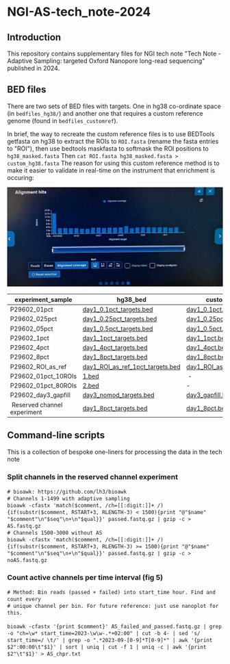 # NGI-AS-tech_note-2024

## Introduction

This repository contains supplementary files for NGI tech note "Tech Note - Adaptive Sampling: targeted  Oxford Nanopore long-read sequencing" published in 2024.

## BED files

There are two sets of BED files with targets. One in hg38 co-ordinate space (in `bedfiles_hg38/`) and another one that requires a custom reference genome (found in `bedfiles_customref`). 

In brief, the way to recreate the custom reference files is to use BEDTools getfasta on hg38 to extract the ROIs to `ROI.fasta` (rename the fasta entries to "ROI"), then use bedtools maskfasta to softmask the ROI positions to `hg38_masked.fasta` Then `cat ROI.fasta hg38_masked.fasta > custom_hg38.fasta`
The reason for using this custom reference method is to make it easier to validate in real-time on the instrument that enrichment is occuring:

![Coverage of ROI shown in relation to the rest of the genome of an ongoing run in MinKNOW](docs/minknow_enrichment.jpg)

| experiment_sample | hg38_bed | custom_bed |
| ---- | ---- | ---- |
| P29602_01pct | [day1_0.1pct_targets.bed](bedfiles_hg38/day1_0.1pct_targets.bed) | [day1_0.1pct.bed](bedfiles_customref/day1_0.1pct.bed) |
| P29602_025pct | [day1_0.25pct_targets.bed](bedfiles_hg38/day1_0.25pct_targets.bed) | [day1_0.25pct.bed](bedfiles_customref/day1_0.25pct.bed) |
| P29602_05pct | [day1_0.5pct_targets.bed](bedfiles_hg38/day1_0.5pct_targets.bed) | [day1_0.5pct.bed](bedfiles_customref/day1_0.5pct.bed) |
| P29602_1pct | [day1_1pct_targets.bed](bedfiles_hg38/day1_1pct_targets.bed) | [day1_1pct.bed](bedfiles_customref/day1_1pct.bed) |
| P29602_4pct | [day1_4pct_targets.bed](bedfiles_hg38/day1_4pct_targets.bed) | [day1_4pct.bed](bedfiles_customref/day1_4pct.bed) |
| P29602_8pct | [day1_8pct_targets.bed](bedfiles_hg38/day1_8pct_targets.bed) | [day1_8pct.bed](bedfiles_customref/day1_8pct.bed) |
| P29602_ROI_as_ref | [day1_ROI_as_ref_1pct_targets.bed](bedfiles_hg38/day1_ROI_as_ref_1pct_targets.bed) | [day1_ROI_as_ref_1pct.bed](bedfiles_customref/day1_ROI_as_ref_1pct.bed) |
| P29602_01pct_10ROIs | [1.bed](bedfiles_hg38/1.bed) | - |
| P29602_01pct_80ROIs | [2.bed](bedfiles_hg38/2.bed) | - |
| P29602_day3_gapfill | [day3_nomod_targets.bed](bedfiles_hg38/day3_nomod_targets.bed) | [day3_gapfill.bed](bedfiles_customref/day3_gapfill.bed) |
| Reserved channel experiment | [day1_8pct_targets.bed](bedfiles_hg38/day1_8pct_targets.bed) | [day1_8pct.bed](bedfiles_customref/day1_8pct.bed) |

## Command-line scripts

This is a collection of bespoke one-liners for processing the data in the tech note

### Split channels in the reserved channel experiment
```
# bioawk: https://github.com/lh3/bioawk
# Channels 1-1499 with adaptive sampling
bioawk -cfastx 'match($comment, /ch=[[:digit:]]+ /){if(substr($comment, RSTART+3, RLENGTH-3) < 1500){print "@"$name" "$comment"\n"$seq"\n+\n"$qual}}' passed.fastq.gz | gzip -c > AS.fastq.gz
# Channels 1500-3000 without AS
bioawk -cfastx 'match($comment, /ch=[[:digit:]]+ /){if(substr($comment, RSTART+3, RLENGTH-3) >= 1500){print "@"$name" "$comment"\n"$seq"\n+\n"$qual}}' passed.fastq.gz | gzip -c > noAS.fastq.gz
```

### Count active channels per time interval (fig 5)

```
# Method: Bin reads (passed + failed) into start_time hour. Find and count every 
# unique channel per bin. For future reference: just use nanoplot for this.

bioawk -cfastx '{print $comment}' AS_failed_and_passed.fastq.gz | grep -o "ch=\w* start_time=2023-\w\w-.*+02:00" | cut -b 4- | sed 's/ start_time=/ \t/' | grep -o ".*2023-09-[0-9]*T[0-9]*" | awk '{print $2":00:00\t"$1}' | sort | uniq | cut -f 1 | uniq -c | awk '{print $2"\t"$1}' > AS_chpr.txt
```


